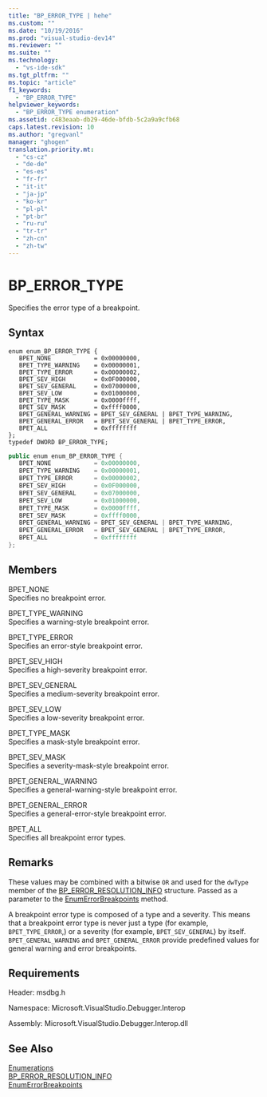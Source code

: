 ```yaml
---
title: "BP_ERROR_TYPE | hehe"
ms.custom: ""
ms.date: "10/19/2016"
ms.prod: "visual-studio-dev14"
ms.reviewer: ""
ms.suite: ""
ms.technology: 
  - "vs-ide-sdk"
ms.tgt_pltfrm: ""
ms.topic: "article"
f1_keywords: 
  - "BP_ERROR_TYPE"
helpviewer_keywords: 
  - "BP_ERROR_TYPE enumeration"
ms.assetid: c483eaab-db29-46de-bfdb-5c2a9a9cfb68
caps.latest.revision: 10
ms.author: "gregvanl"
manager: "ghogen"
translation.priority.mt: 
  - "cs-cz"
  - "de-de"
  - "es-es"
  - "fr-fr"
  - "it-it"
  - "ja-jp"
  - "ko-kr"
  - "pl-pl"
  - "pt-br"
  - "ru-ru"
  - "tr-tr"
  - "zh-cn"
  - "zh-tw"
---
```

# BP_ERROR_TYPE
Specifies the error type of a breakpoint.  
  
## Syntax  
  
```cpp#  
enum enum_BP_ERROR_TYPE {   
   BPET_NONE            = 0x00000000,  
   BPET_TYPE_WARNING    = 0x00000001,  
   BPET_TYPE_ERROR      = 0x00000002,  
   BPET_SEV_HIGH        = 0x0F000000,  
   BPET_SEV_GENERAL     = 0x07000000,  
   BPET_SEV_LOW         = 0x01000000,  
   BPET_TYPE_MASK       = 0x0000ffff,  
   BPET_SEV_MASK        = 0xffff0000,  
   BPET_GENERAL_WARNING = BPET_SEV_GENERAL | BPET_TYPE_WARNING,  
   BPET_GENERAL_ERROR   = BPET_SEV_GENERAL | BPET_TYPE_ERROR,  
   BPET_ALL             = 0xffffffff  
};  
typedef DWORD BP_ERROR_TYPE;  
```  
  
```c#  
public enum enum_BP_ERROR_TYPE {   
   BPET_NONE            = 0x00000000,  
   BPET_TYPE_WARNING    = 0x00000001,  
   BPET_TYPE_ERROR      = 0x00000002,  
   BPET_SEV_HIGH        = 0x0F000000,  
   BPET_SEV_GENERAL     = 0x07000000,  
   BPET_SEV_LOW         = 0x01000000,  
   BPET_TYPE_MASK       = 0x0000ffff,  
   BPET_SEV_MASK        = 0xffff0000,  
   BPET_GENERAL_WARNING = BPET_SEV_GENERAL | BPET_TYPE_WARNING,  
   BPET_GENERAL_ERROR   = BPET_SEV_GENERAL | BPET_TYPE_ERROR,  
   BPET_ALL             = 0xffffffff  
};  
```  
  
## Members  
 BPET_NONE  
 Specifies no breakpoint error.  
  
 BPET_TYPE_WARNING  
 Specifies a warning-style breakpoint error.  
  
 BPET_TYPE_ERROR  
 Specifies an error-style breakpoint error.  
  
 BPET_SEV_HIGH  
 Specifies a high-severity breakpoint error.  
  
 BPET_SEV_GENERAL  
 Specifies a medium-severity breakpoint error.  
  
 BPET_SEV_LOW  
 Specifies a low-severity breakpoint error.  
  
 BPET_TYPE_MASK  
 Specifies a mask-style breakpoint error.  
  
 BPET_SEV_MASK  
 Specifies a severity-mask-style breakpoint error.  
  
 BPET_GENERAL_WARNING  
 Specifies a general-warning-style breakpoint error.  
  
 BPET_GENERAL_ERROR  
 Specifies a general-error-style breakpoint error.  
  
 BPET_ALL  
 Specifies all breakpoint error types.  
  
## Remarks  
 These values may be combined with a bitwise `OR` and used for the `dwType` member of the [BP_ERROR_RESOLUTION_INFO](../extensibility-debugger-reference/bp_error_resolution_info.md) structure. Passed as a parameter to the [EnumErrorBreakpoints](../extensibility-debugger-reference/idebugpendingbreakpoint2--enumerrorbreakpoints.md) method.  
  
 A breakpoint error type is composed of a type and a severity. This means that a breakpoint error type is never just a type (for example, `BPET_TYPE_ERROR`,) or a severity (for example, `BPET_SEV_GENERAL`) by itself. `BPET_GENERAL_WARNING` and `BPET_GENERAL_ERROR` provide predefined values for general warning and error breakpoints.  
  
## Requirements  
 Header: msdbg.h  
  
 Namespace: Microsoft.VisualStudio.Debugger.Interop  
  
 Assembly: Microsoft.VisualStudio.Debugger.Interop.dll  
  
## See Also  
 [Enumerations](../extensibility-debugger-reference/enumerations--visual-studio-debugging-.md)   
 [BP_ERROR_RESOLUTION_INFO](../extensibility-debugger-reference/bp_error_resolution_info.md)   
 [EnumErrorBreakpoints](../extensibility-debugger-reference/idebugpendingbreakpoint2--enumerrorbreakpoints.md)
